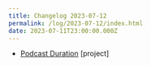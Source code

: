 ```yaml
---
title: Changelog 2023-07-12
permalink: /log/2023-07-12/index.html
date: 2023-07-11T23:00:00.000Z
---
```


- [Podcast Duration](https://podduration.rknight.me/) [project] 